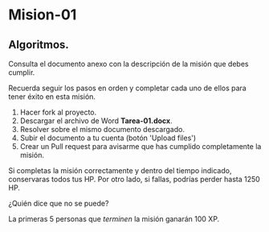# Mision-01

## Algoritmos.

Consulta el documento anexo con la descripción de la misión que debes cumplir.

Recuerda seguir los pasos en orden y completar cada uno de ellos para tener éxito en esta misión.
1. Hacer fork al proyecto.
2. Descargar el archivo de Word **Tarea-01.docx**.
3. Resolver sobre el mismo documento descargado.
4. Subir el documento a tu cuenta (botón 'Upload files')
5. Crear un Pull request para avisarme que has cumplido completamente la misión.

Si completas la misión correctamente y dentro del tiempo indicado, conservaras todos tus HP. Por otro lado, si fallas, podrías perder hasta 1250 HP.

¿Quién dice que no se puede?

La primeras 5 personas que *terminen* la misión ganarán 100 XP.
